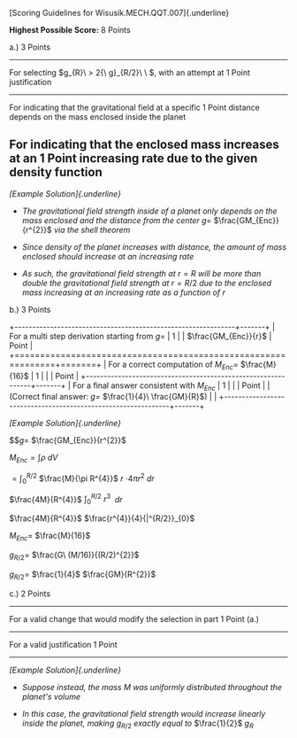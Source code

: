 [Scoring Guidelines for Wisusik.MECH.QQT.007]{.underline}

**Highest Possible Score:** 8 Points

a.) 3 Points

  -----------------------------------------------------------------------
  For selecting $g_{R}\  > 2{\ g}_{R/2}\ \ $, with an attempt at 1 Point
  justification                                                  
  -------------------------------------------------------------- --------
  For indicating that the gravitational field at a specific      1 Point
  distance depends on the mass enclosed inside the planet        

  For indicating that the enclosed mass increases at an          1 Point
  increasing rate due to the given density function              
  -----------------------------------------------------------------------

*[Example Solution]{.underline}*

-   *The gravitational field strength inside of a planet only depends on
    the mass enclosed and the distance from the center* $g =$
    $\frac{GM_{Enc}}{r^{2}}$ *via the shell theorem*

-   *Since density of the planet increases with distance, the amount of
    mass enclosed should increase at an increasing rate*

-   *As such, the gravitational field strength at* $r = R$ *will be more
    than double the gravitational field strength at* $r = R/2$ *due to
    the enclosed mass increasing at an increasing rate as a function of*
    $r$

b.) 3 Points

+--------------------------------------------------------------+-------+
| For a multi step derivation starting from $g =$              | 1     |
| $\frac{GM_{Enc}}{r}$                                         | Point |
+==============================================================+=======+
| For a correct computation of $M_{Enc} =$ $\frac{M}{16}$      | 1     |
|                                                              | Point |
+--------------------------------------------------------------+-------+
| For a final answer consistent with $M_{Enc}$                 | 1     |
|                                                              | Point |
| (Correct final answer: $g =$ $\frac{1}{4}\ \frac{GM}{R}$)    |       |
+--------------------------------------------------------------+-------+

*[Example Solution]{.underline}*

$$$g =$ $\frac{GM_{Enc}}{r^{2}}$

$M_{Enc} = \int_{}^{}\rho\ dV$

$= \int_{0}^{R/2}$ $\frac{M}{\pi R^{4}}$ $r$ $\cdot 4\pi r^{2}\ dr$

$\frac{4M}{R^{4}}$ $\int_{0}^{R/2}$ $r^{3}$ $\ dr$

$\frac{4M}{R^{4}}$ $\frac{r^{4}}{4}{|^{R/2}}_{0}$

$M_{Enc} =$ $\frac{M}{16}$

$g_{R/2} =$ $\frac{G\ (M/16)}{(R/2)^{2}}$

$g_{R/2} =$ $\frac{1}{4}$ $\frac{GM}{R^{2}}$

c.) 2 Points

  -----------------------------------------------------------------------
  For a valid change that would modify the selection in part     1 Point
  (a.)                                                           
  -------------------------------------------------------------- --------
  For a valid justification                                      1 Point

  -----------------------------------------------------------------------

*[Example Solution]{.underline}*

-   *Suppose instead, the mass* $M$ *was uniformly distributed
    throughout the planet's volume*

-   *In this case, the gravitational field strength would increase
    linearly inside the planet, making* $g_{R/2}$ *exactly equal to*
    $\frac{1}{2}$ $g_{R}$
